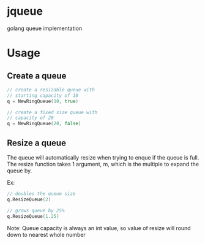 # jqueue
golang queue implementation

# Usage

## Create a queue
```go
// create a resizable queue with
// starting capacity of 10
q = NewRingQueue(10, true)
```

```go
// create a fixed size queue with
// capacity of 20
q = NewRingQueue(20, false)
```

## Resize a queue
The queue will automatically resize when trying to enque if the queue is full. 
The resize function takes 1 argument, m, which is the multiple to expand the queue by.

Ex:
```go
// doubles the queue size
q.ResizeQueue(2)

// grows queue by 25%
q.ResizeQueue(1.25)
```
Note: Queue capacity is always an int value, so value of resize will round down to nearest whole number



